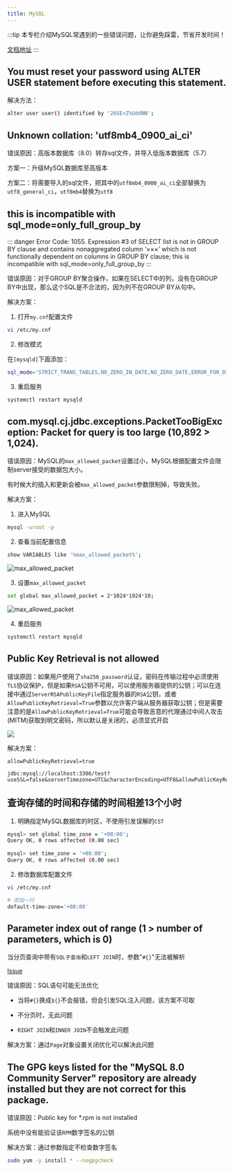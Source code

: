 ```yaml
---
title: MySQL
---
```


:::tip
本专栏介绍MySQL常遇到的一些错误问题，让你避免踩雷，节省开发时间！

[文档地址](https://mysqlconnector.net/connection-options/)
:::

## You must reset your password using ALTER USER statement before executing this statement.

解决方法：

```bash
alter user user() identified by '26SE>Z%UddNN';
```

## Unknown collation: 'utf8mb4_0900_ai_ci'

错误原因：高版本数据库（8.0）转存sql文件，并导入低版本数据库（5.7）

方案一：升级MySQL数据库至高版本

方案二：将需要导入的sql文件，把其中的`utf8mb4_0900_ai_ci`全部替换为`utf8_general_ci`，`utf8mb4`替换为`utf8`

## this is incompatible with sql_mode=only_full_group_by

::: danger
Error Code: 1055. Expression #3 of SELECT list is not in GROUP BY clause and contains nonaggregated column ‘×××’ which is not functionally dependent on columns in GROUP BY clause; this is incompatible with sql_mode=only_full_group_by
:::

错误原因：对于GROUP BY聚合操作，如果在SELECT中的列，没有在GROUP BY中出现，那么这个SQL是不合法的，因为列不在GROUP BY从句中。

解决方案：

1. 打开`my.cnf`配置文件

```bash
vi /etc/my.cnf
```

2. 修改模式

在`[mysqld]`下面添加：

```bash
sql_mode='STRICT_TRANS_TABLES,NO_ZERO_IN_DATE,NO_ZERO_DATE,ERROR_FOR_DIVISION_BY_ZERO,NO_ENGINE_SUBSTITUTION'
```

3. 重启服务

```bash
systemctl restart mysqld
```

## com.mysql.cj.jdbc.exceptions.PacketTooBigException: Packet for query is too large (10,892 > 1,024).

错误原因：MySQL的`max_allowed_packet`设置过小，MySQL根据配置文件会限制server接受的数据包大小。

有时候大的插入和更新会被`max_allowed_packet`参数限制掉，导致失败。

解决方案：

1. 进入MySQL

```bash
mysql -uroot -p
```

2. 查看当前配置信息

```bash
show VARIABLES like '%max_allowed_packet%';
```

![max_allowed_packet](https://img-blog.csdnimg.cn/20190404084751240.png)

3. 设置`max_allowed_packet`

```bash
set global max_allowed_packet = 2*1024*1024*10;
```

![max_allowed_packet](https://img-blog.csdnimg.cn/20190404084912981.png)

4. 重启服务

```bash
systemctl restart mysqld
```

## Public Key Retrieval is not allowed

错误原因：如果用户使用了`sha256_password`认证，密码在传输过程中必须使用`TLS`协议保护，但是如果`RSA`公钥不可用，可以使用服务器提供的公钥；可以在连接中通过`ServerRSAPublicKeyFile`指定服务器的`RSA`公钥，或者`AllowPublicKeyRetrieval=True`参数以允许客户端从服务器获取公钥；但是需要注意的是`AllowPublicKeyRetrieval=True`可能会导致恶意的代理通过中间人攻击(MITM)获取到明文密码，所以默认是关闭的，必须显式开启

![](https://img-blog.csdnimg.cn/20190406221957566.png?x-oss-process=image/watermark,type_ZmFuZ3poZW5naGVpdGk,shadow_10,text_aHR0cHM6Ly9ibG9nLmNzZG4ubmV0L3UwMTMzNjA4NTA=,size_16,color_FFFFFF,t_70)

解决方案：

```
allowPublicKeyRetrieval=true
```

```
jdbc:mysql://localhost:3306/test?useSSL=false&serverTimezone=UTC&characterEncoding=UTF8&allowPublicKeyRetrieval=true
```

## 查询存储的时间和存储的时间相差13个小时

1. 明确指定MySQL数据库的时区，不使用引发误解的`CST`

```bash
mysql> set global time_zone = '+08:00';
Query OK, 0 rows affected (0.00 sec)
 
mysql> set time_zone = '+08:00';
Query OK, 0 rows affected (0.00 sec)
```

2. 修改数据库配置文件

```bash
vi /etc/my.cnf

# 添加一行
default-time-zone='+08:00'
```

## Parameter index out of range (1 > number of parameters, which is 0)

当分页查询中带有`SQL子查询`和`LEFT JOIN`时，参数"`#{}`"无法被解析

[Issue](https://github.com/baomidou/mybatis-plus/issues/3630)

错误原因：SQL语句可能无法优化

- 当将`#{}`换成`${}`不会报错，但会引发SQL注入问题，该方案不可取

- 不分页时，无此问题

- `RIGHT JOIN`和`INNER JOIN`不会触发此问题

解决方案：通过`Page`对象设置关闭优化可以解决此问题

## The GPG keys listed for the "MySQL 8.0 Community Server" repository are already installed but they are not correct for this package.

错误原因：Public key for *.rpm is not installed

系统中没有能验证该`RPM`数字签名的公钥

解决方案：通过参数指定不检查数字签名

```bash
sudo yum -y install * --nogpgcheck
```

<RightMenu />